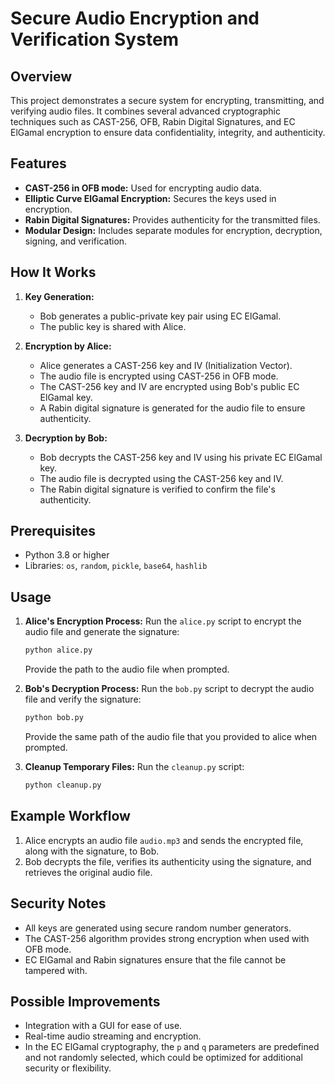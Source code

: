 # Secure Audio Encryption and Verification System

## Overview

This project demonstrates a secure system for encrypting, transmitting, and verifying audio files. It combines several advanced cryptographic techniques such as CAST-256, OFB, Rabin Digital Signatures, and EC ElGamal encryption to ensure data confidentiality, integrity, and authenticity.

## Features

- **CAST-256 in OFB mode:** Used for encrypting audio data.
- **Elliptic Curve ElGamal Encryption:** Secures the keys used in encryption.
- **Rabin Digital Signatures:** Provides authenticity for the transmitted files.
- **Modular Design:** Includes separate modules for encryption, decryption, signing, and verification.

## How It Works

1. **Key Generation:**
   - Bob generates a public-private key pair using EC ElGamal.
   - The public key is shared with Alice.

2. **Encryption by Alice:**
   - Alice generates a CAST-256 key and IV (Initialization Vector).
   - The audio file is encrypted using CAST-256 in OFB mode.
   - The CAST-256 key and IV are encrypted using Bob's public EC ElGamal key.
   - A Rabin digital signature is generated for the audio file to ensure authenticity.

3. **Decryption by Bob:**
   - Bob decrypts the CAST-256 key and IV using his private EC ElGamal key.
   - The audio file is decrypted using the CAST-256 key and IV.
   - The Rabin digital signature is verified to confirm the file's authenticity.

## Prerequisites

- Python 3.8 or higher
- Libraries: `os`, `random`, `pickle`, `base64`, `hashlib`

## Usage

1. **Alice's Encryption Process:**
   Run the `alice.py` script to encrypt the audio file and generate the signature:
   ```bash
   python alice.py
   ```
   Provide the path to the audio file when prompted.

2. **Bob's Decryption Process:**
   Run the `bob.py` script to decrypt the audio file and verify the signature:
   ```bash
   python bob.py
   ```
   Provide the same path of the audio file that you provided to alice when prompted.

3. **Cleanup Temporary Files:**
   Run the `cleanup.py` script:
   ```bash
   python cleanup.py
   ```

## Example Workflow

1. Alice encrypts an audio file `audio.mp3` and sends the encrypted file, along with the signature, to Bob.
2. Bob decrypts the file, verifies its authenticity using the signature, and retrieves the original audio file.

## Security Notes

- All keys are generated using secure random number generators.
- The CAST-256 algorithm provides strong encryption when used with OFB mode.
- EC ElGamal and Rabin signatures ensure that the file cannot be tampered with.

## Possible Improvements

- Integration with a GUI for ease of use.
- Real-time audio streaming and encryption.
- In the EC ElGamal cryptography, the `p` and `q` parameters are predefined and not randomly selected, which could be optimized for additional security or flexibility.


